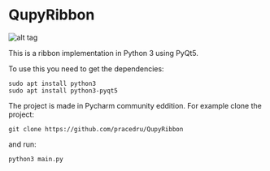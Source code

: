 # QupyRibbon
![alt tag]([http://i.imgur.com/ry2SudV.png](https://img-blog.csdnimg.cn/7ac12f91150941a491949288f44eb9cb.png))

This is a ribbon implementation in Python 3 using PyQt5.

To use this you need to get the dependencies:
```
sudo apt install python3
sudo apt install python3-pyqt5
```

The project is made in Pycharm community eddition.
For example clone the project:
```
git clone https://github.com/pracedru/QupyRibbon
```
and run:
```
python3 main.py 
```
